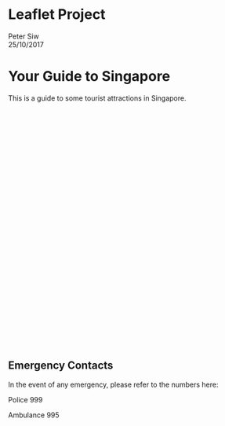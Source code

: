 # Leaflet Project
Peter Siw  
25/10/2017  



# Your Guide to Singapore

This is a guide to some tourist attractions in Singapore.

<!--html_preserve--><div id="htmlwidget-a2f303983f568bb217e5" style="width:672px;height:480px;" class="leaflet html-widget"></div>
<script type="application/json" data-for="htmlwidget-a2f303983f568bb217e5">{"x":{"options":{"crs":{"crsClass":"L.CRS.EPSG3857","code":null,"proj4def":null,"projectedBounds":null,"options":{}}},"calls":[{"method":"addTiles","args":["//{s}.tile.openstreetmap.org/{z}/{x}/{y}.png",null,null,{"minZoom":0,"maxZoom":18,"maxNativeZoom":null,"tileSize":256,"subdomains":"abc","errorTileUrl":"","tms":false,"continuousWorld":false,"noWrap":false,"zoomOffset":0,"zoomReverse":false,"opacity":1,"zIndex":null,"unloadInvisibleTiles":null,"updateWhenIdle":null,"detectRetina":false,"reuseTiles":false,"attribution":"&copy; <a href=\"http://openstreetmap.org\">OpenStreetMap<\/a> contributors, <a href=\"http://creativecommons.org/licenses/by-sa/2.0/\">CC-BY-SA<\/a>"}]},{"method":"addMarkers","args":[[1.31384,1.287325,1.281988,1.286402,1.286903,1.2536248,1.3051324,1.300596,1.299343],[103.815914,103.847463,103.859591,103.85374,103.8455818,103.824303,103.8318903,103.8393947,103.855535],null,null,null,{"clickable":true,"draggable":false,"keyboard":true,"title":"","alt":"","zIndexOffset":0,"opacity":1,"riseOnHover":false,"riseOffset":250},["<a href='https://www.sbg.org.sg/'>Singapore Botanic Gardens<\/a>","<a href='http://www.gardensbythebay.com.sg/en.html/'>Gardens by the Bay<\/a>","<a href='http://www.marinabaysands.com/mbs/homepage.html/'>Marina Bay Sands<\/a>","<a href='https://en.wikipedia.org/wiki/Merlion/'>Merlion Park<\/a>","<a href ='http://www.singapore-guide.com/top10/top10-attractions-clarke-quay-and-riverside.htm#/'>Clarke Quay<\/a>","<a href ='http://www.rwsentosa.com/'>Sentosa Island<\/a>","<a href ='http://www.orchardroad.org/'>Orchard Road<\/a>","<a href ='http://www.visitsingapore.com/see-do-singapore/history/history-museums/national-museum-of-singapore//'>National Museum of Singapore<\/a>","<a href ='http://www.ladyironchef.com/2017/07/bugis-things-to-do/'>Bugis Street<\/a>"],null,null,null,null,null,null]}],"limits":{"lat":[1.2536248,1.31384],"lng":[103.815914,103.859591]}},"evals":[],"jsHooks":[]}</script><!--/html_preserve-->

## Emergency Contacts

In the event of any emergency, please refer to the numbers here:

Police    999

Ambulance 995






